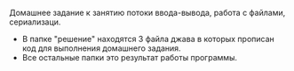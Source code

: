   Домашнее задание к занятию  потоки ввода-вывода, работа с файлами, сериализаци.

   -   В папке "решение" находятся 3 файла джава в которых прописан код для выполнения домашнего задания.
   -   Все остальные папки это результат работы программы.